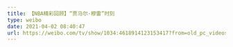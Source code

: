 ```yaml
---
title: 【NBA精彩回顾】“贾马尔·穆雷”时刻
type: weibo
date: 2021-04-02 08:40:47
url: https://weibo.com/tv/show/1034:4618914123153417?from=old_pc_videoshow
---
```


<!-- more -->